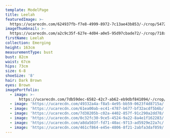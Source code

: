 ```yaml
---
template: ModelPage
title: Leelah
featuredImage: >-
  https://ucarecdn.com/624937fb-f7e8-4999-8972-7c13ae43b853/-/crop/5472x2655/0,0/-/preview/
imageThumbnail: >-
  https://ucarecdn.com/a2c9c35f-627e-4d04-a0e5-95d97cbade72/-/crop/718x926/40,492/-/preview/
firstName: Leelah
collection: Emerging
height: 163cm
measurementType: bust
bust: 82cm
waist: 67cm
hips: 73cm
size: 6-8
shoeSize: '8'
hair: Dark Brown
eyes: Brown
imagePortfolio:
  - image: >-
      https://ucarecdn.com/7db59dec-6582-42c7-ab62-eb9dbf841094/-/crop/756x943/2,505/-/preview/
  - image: 'https://ucarecdn.com/49332a4a-f8a5-4e95-bb59-0623f4d8715a/'
  - image: 'https://ucarecdn.com/61ea00ab-ec41-4787-b677-bf32acdf5b6b/'
  - image: 'https://ucarecdn.com/7d38205b-c02a-4402-857f-91c290a2dd78/'
  - image: 'https://ucarecdn.com/0c32fc30-9ce5-4524-9a22-8a4e1f162283/'
  - image: 'https://ucarecdn.com/a8da503f-fd71-40ac-9713-ad5929e22a7c/'
  - image: 'https://ucarecdn.com/461cf864-e45e-4806-8f21-2abfa3daf059/'
---
```


